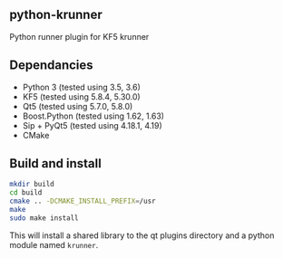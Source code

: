 python-krunner
--------------

Python runner plugin for KF5 krunner

Dependancies
------------

 - Python 3 (tested using 3.5, 3.6)
 - KF5 (tested using 5.8.4, 5.30.0)
 - Qt5 (tested using 5.7.0, 5.8.0)
 - Boost.Python (tested using 1.62, 1.63)
 - Sip + PyQt5 (tested using 4.18.1, 4.19)
 - CMake

Build and install
-----------------

```bash
mkdir build
cd build
cmake .. -DCMAKE_INSTALL_PREFIX=/usr
make
sudo make install
```

This will install a shared library to the qt plugins directory and a python module named `krunner`.
